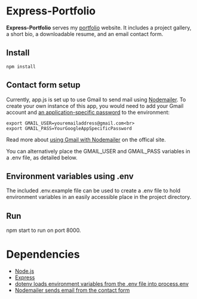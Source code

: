 # Express-Portfolio
**Express-Portfolio** serves my [portfolio](https://juliathea.com) website. It includes a project gallery, a short bio, a downloadable resume, and an email contact form.

## Install

```npm install```

## Contact form setup

Currently, app.js is set up to use Gmail to send mail using [Nodemailer](https://nodemailer.com/about/). To create your own instance of this app, you would need to add your Gmail account and [an application-specific password](https://support.google.com/accounts/answer/185833?hl=en) to the environment:
```
export GMAIL_USER=youremailaddress@gmail.com<br>
export GMAIL_PASS=YourGoogleAppSpecificPassword
```

Read more about [using Gmail with Nodemailer](https://nodemailer.com/usage/using-gmail/) on the offical site.

You can alternatively place the GMAIL_USER and GMAIL_PASS variables in a .env file, as detailed below.

## Environment variables using .env

The included .env.example file can be used to create a .env file to hold environment variables in an easily accessible place in the project directory.

## Run

npm start to run on port 8000.

# Dependencies
- [Node.js](https://nodejs.org/en/)
- [Express](https://expressjs.com/)
- [dotenv loads environment variables from the .env file into process.env](https://www.npmjs.com/package/dotenv)
- [Nodemailer sends email from the contact form](https://nodemailer.com/about/)


